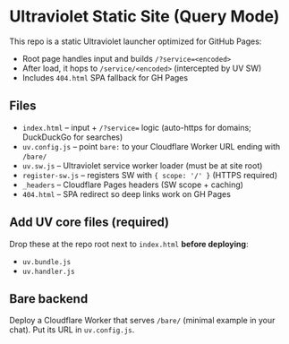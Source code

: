 # Ultraviolet Static Site (Query Mode)

This repo is a static Ultraviolet launcher optimized for GitHub Pages:
- Root page handles input and builds `/?service=<encoded>`
- After load, it hops to `/service/<encoded>` (intercepted by UV SW)
- Includes `404.html` SPA fallback for GH Pages

## Files
- `index.html` – input + `/?service=` logic (auto-https for domains; DuckDuckGo for searches)
- `uv.config.js` – point `bare:` to your Cloudflare Worker URL ending with `/bare/`
- `uv.sw.js` – Ultraviolet service worker loader (must be at site root)
- `register-sw.js` – registers SW with `{ scope: '/' }` (HTTPS required)
- `_headers` – Cloudflare Pages headers (SW scope + caching)
- `404.html` – SPA redirect so deep links work on GH Pages

## Add UV core files (required)
Drop these at the repo root next to `index.html` **before deploying**:
- `uv.bundle.js`
- `uv.handler.js`

## Bare backend
Deploy a Cloudflare Worker that serves `/bare/` (minimal example in your chat). Put its URL in `uv.config.js`.
